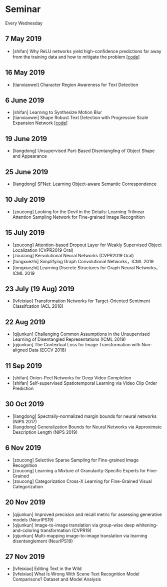 # Seminar
Every Wednesday

## 7 May 2019
* [shifan] Why ReLU networks yield high-conﬁdence predictions far away from the training data and how to mitigate the problem [[code](https://github.com/max-andr/relu_networks_overconfident)]


## 16  May 2019
* [tianxiaowei] Character Region Awareness for Text Detection

## 6 June 2019
* [shifan] Learning to Synthesize Motion Blur
* [tianxiaowei] Shape Robust Text Detection with Progressive Scale Expansion Network [[code](https://github.com/whai362/PSENet)]



## 19 June 2019
* [liangdong] Unsupervised Part-Based Disentangling of Object Shape and Appearance

## 25 June 2019
* [liangdong] SFNet: Learning Object-aware Semantic Correspondence

## 10 July 2019
* [zoucong] Looking for the Devil in the Details: Learning Trilinear Attention Sampling Network for Fine-grained Image Recognition

## 15 July 2019
* [zoucong] Attention-based Dropout Layer for Weakly Supervised Object Localization (CVPR2019 Oral) 
* [zoucong] Kervolutional Neural Networks (CVPR2019 Oral)
* [tongxuezhi] Simplifying Graph Convolutional Networks，ICML 2019
* [tongxuezhi] Learning Discrete Structures for Graph Neural Networks，ICML 2019

## 23 July (19 Aug) 2019
* [lvfeixiao] Transformation Networks for Target-Oriented Sentiment Classifcation (ACL 2018)

## 22 Aug 2019
* [qijunkun] Challenging Common Assumptions in the Unsupervised Learning of Disentangled Representations (ICML 2019)
* [qijunkun] The Contextual Loss for Image Transformation with Non-aligned Data (ECCV 2018)

## 11 Sep 2019
* [shifan] Onion-Peel Networks for Deep Video Completion
* [shifan] Self-supervised Spatiotemporal Learning via Video Clip Order Prediction

## 30 Oct 2019
* [liangdong] Spectrally-normalized margin bounds for neural networks (NIPS 2017)
* [liangdong] Generalization Bounds for Neural Networks via Approximate Description Length (NIPS 2019)

## 6 Nov 2019
* [zoucong] Selective Sparse Sampling for Fine-grained Image Recognition
* [zoucong] Learning a Mixture of Granularity-Specific Experts for Fine-Grained
* [zoucong] Categorization Cross-X Learning for Fine-Grained Visual Categorization

## 20 Nov 2019
* [qijunkun] Improved precision and recall metric for assessing generative models (NeurIPS19)
* [qijunkun] Image-to-image translation via group-wise deep whitening-and-coloring transformation (CVPR19)
* [qijunkun] Multi-mapping image-to-image translation via learning disentanglement (NeurIPS19)

## 27 Nov 2019
* [lvfeixiao] Editing Text in the Wild
* [lvfeixiao] What Is Wrong With Scene Text Recognition Model Comparisons? Dataset and Model Analysis
